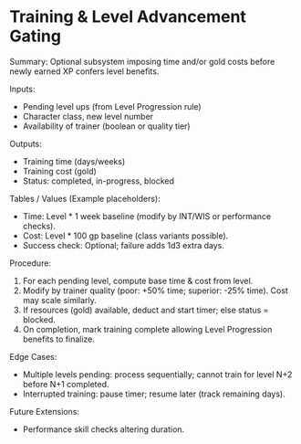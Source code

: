 # Training & Level Advancement Gating

Summary: Optional subsystem imposing time and/or gold costs before newly earned XP confers level benefits.

Inputs:
- Pending level ups (from Level Progression rule)
- Character class, new level number
- Availability of trainer (boolean or quality tier)

Outputs:
- Training time (days/weeks)
- Training cost (gold)
- Status: completed, in-progress, blocked

Tables / Values (Example placeholders):
- Time: Level * 1 week baseline (modify by INT/WIS or performance checks).
- Cost: Level * 100 gp baseline (class variants possible).
- Success check: Optional; failure adds 1d3 extra days.

Procedure:
1. For each pending level, compute base time & cost from level.
2. Modify by trainer quality (poor: +50% time; superior: -25% time). Cost may scale similarly.
3. If resources (gold) available, deduct and start timer; else status = blocked.
4. On completion, mark training complete allowing Level Progression benefits to finalize.

Edge Cases:
- Multiple levels pending: process sequentially; cannot train for level N+2 before N+1 completed.
- Interrupted training: pause timer; resume later (track remaining days).

Future Extensions:
- Performance skill checks altering duration.

